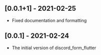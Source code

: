 ## [0.0.1+1] - 2021-02-25

* Fixed documentation and formatting

## [0.0.1] - 2021-02-24

* The initial version of discord_form_flutter